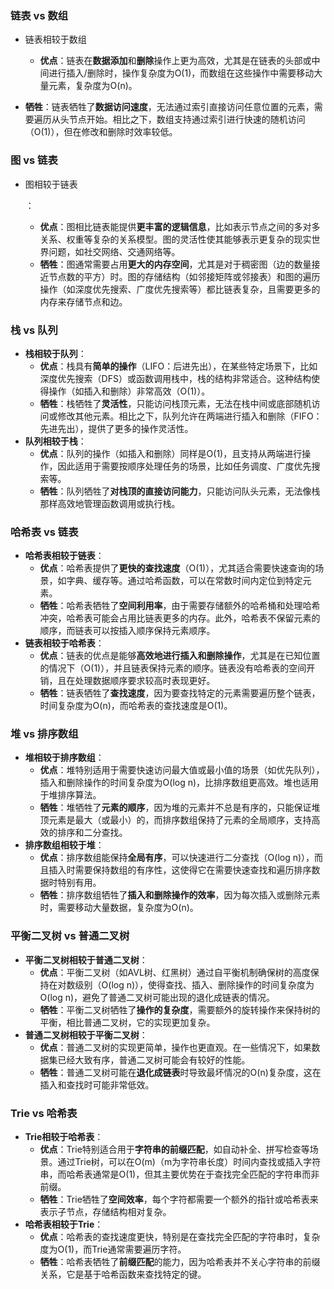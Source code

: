 ### 链表 vs 数组

- 链表相较于数组

  - **优点**：链表在**数据添加**和**删除**操作上更为高效，尤其是在链表的头部或中间进行插入/删除时，操作复杂度为O(1)，而数组在这些操作中需要移动大量元素，复杂度为O(n)。
- **牺牲**：链表牺牲了**数据访问速度**，无法通过索引直接访问任意位置的元素，需要遍历从头节点开始。相比之下，数组支持通过索引进行快速的随机访问（O(1)），但在修改和删除时效率较低。

### 图 vs 链表

- 图相较于链表

  ：

  - **优点**：图相比链表能提供**更丰富的逻辑信息**，比如表示节点之间的多对多关系、权重等复杂的关系模型。图的灵活性使其能够表示更复杂的现实世界问题，如社交网络、交通网络等。
  - **牺牲**：图通常需要占用**更大的内存空间**，尤其是对于稠密图（边的数量接近节点数的平方）时。图的存储结构（如邻接矩阵或邻接表）和图的遍历操作（如深度优先搜索、广度优先搜索等）都比链表复杂，且需要更多的内存来存储节点和边。

### 栈 vs 队列

- **栈相较于队列**：
  - **优点**：栈具有**简单的操作**（LIFO：后进先出），在某些特定场景下，比如深度优先搜索（DFS）或函数调用栈中，栈的结构非常适合。这种结构使得操作（如插入和删除）非常高效（O(1)）。
  - **牺牲**：栈牺牲了**灵活性**，只能访问栈顶元素，无法在栈中间或底部随机访问或修改其他元素。相比之下，队列允许在两端进行插入和删除（FIFO：先进先出），提供了更多的操作灵活性。
- **队列相较于栈**：
  - **优点**：队列的操作（如插入和删除）同样是O(1)，且支持从两端进行操作，因此适用于需要按顺序处理任务的场景，比如任务调度、广度优先搜索等。
  - **牺牲**：队列牺牲了**对栈顶的直接访问能力**，只能访问队头元素，无法像栈那样高效地管理函数调用或执行栈。

### 哈希表 vs 链表

- **哈希表相较于链表**：
  - **优点**：哈希表提供了**更快的查找速度**（O(1)），尤其适合需要快速查询的场景，如字典、缓存等。通过哈希函数，可以在常数时间内定位到特定元素。
  - **牺牲**：哈希表牺牲了**空间利用率**，由于需要存储额外的哈希桶和处理哈希冲突，哈希表可能会占用比链表更多的内存。此外，哈希表不保留元素的顺序，而链表可以按插入顺序保持元素顺序。
- **链表相较于哈希表**：
  - **优点**：链表的优点是能够**高效地进行插入和删除操作**，尤其是在已知位置的情况下（O(1)），并且链表保持元素的顺序。链表没有哈希表的空间开销，且在处理数据顺序要求较高时表现更好。
  - **牺牲**：链表牺牲了**查找速度**，因为要查找特定的元素需要遍历整个链表，时间复杂度为O(n)，而哈希表的查找速度是O(1)。

### 堆 vs 排序数组

- **堆相较于排序数组**：
  - **优点**：堆特别适用于需要快速访问最大值或最小值的场景（如优先队列），插入和删除操作的时间复杂度为O(log n)，比排序数组更高效。堆也适用于堆排序算法。
  - **牺牲**：堆牺牲了**元素的顺序**，因为堆的元素并不总是有序的，只能保证堆顶元素是最大（或最小）的，而排序数组保持了元素的全局顺序，支持高效的排序和二分查找。
- **排序数组相较于堆**：
  - **优点**：排序数组能保持**全局有序**，可以快速进行二分查找（O(log n)），而且插入时需要保持数组的有序性，这使得它在需要快速查找和遍历排序数据时特别有用。
  - **牺牲**：排序数组牺牲了**插入和删除操作的效率**，因为每次插入或删除元素时，需要移动大量数据，复杂度为O(n)。

### 平衡二叉树 vs 普通二叉树

- **平衡二叉树相较于普通二叉树**：
  - **优点**：平衡二叉树（如AVL树、红黑树）通过自平衡机制确保树的高度保持在对数级别（O(log n)），使得查找、插入、删除操作的时间复杂度为O(log n)，避免了普通二叉树可能出现的退化成链表的情况。
  - **牺牲**：平衡二叉树牺牲了**操作的复杂度**，需要额外的旋转操作来保持树的平衡，相比普通二叉树，它的实现更加复杂。
- **普通二叉树相较于平衡二叉树**：
  - **优点**：普通二叉树的实现更简单，操作也更直观。在一些情况下，如果数据集已经大致有序，普通二叉树可能会有较好的性能。
  - **牺牲**：普通二叉树可能在**退化成链表**时导致最坏情况的O(n)复杂度，这在插入和查找时可能非常低效。

### Trie vs 哈希表

- **Trie相较于哈希表**：
  - **优点**：Trie特别适合用于**字符串的前缀匹配**，如自动补全、拼写检查等场景。通过Trie树，可以在O(m)（m为字符串长度）时间内查找或插入字符串，而哈希表通常是O(1)，但其主要优势在于查找完全匹配的字符串而非前缀。
  - **牺牲**：Trie牺牲了**空间效率**，每个字符都需要一个额外的指针或哈希表来表示子节点，存储结构相对复杂。
- **哈希表相较于Trie**：
  - **优点**：哈希表的查找速度更快，特别是在查找完全匹配的字符串时，复杂度为O(1)，而Trie通常需要遍历字符。
  - **牺牲**：哈希表牺牲了**前缀匹配**的能力，因为哈希表并不关心字符串的前缀关系，它是基于哈希函数来查找特定的键。